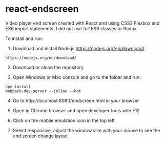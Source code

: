 # react-endscreen
Video player end screen created with React and using CSS3 Flexbox and ES6 import statements.
I did not use full ES6 classes or Redux

To install and run:

1. Download and install Node.js  https://nodejs.org/en/download/
```
https://nodejs.org/en/download/
```

2. Download or clone the repository

3. Open Windows or Mac console and go to the folder and run:
```
npm install
webpack-dev-server --inline --hot
```

4. Go to http://localhost:8080/endscreen.html in your browser

5. Open in Chrome browser and open developer tools with F12

6. Click on the mobile emulation icon in the top left

7. Select responsive, adjust the window size with your mouse to see the end screen change layout
